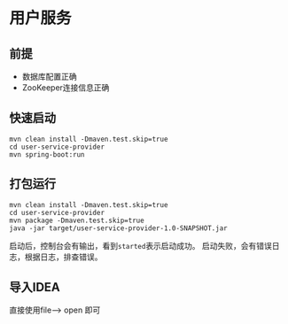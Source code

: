 # 用户服务

## 前提
* 数据库配置正确
* ZooKeeper连接信息正确 

## 快速启动
```
mvn clean install -Dmaven.test.skip=true
cd user-service-provider
mvn spring-boot:run
```
## 打包运行
```
mvn clean install -Dmaven.test.skip=true
cd user-service-provider
mvn package -Dmaven.test.skip=true
java -jar target/user-service-provider-1.0-SNAPSHOT.jar
```

启动后，控制台会有输出，看到`started`表示启动成功。
启动失败，会有错误日志，根据日志，排查错误。

## 导入IDEA
直接使用file--> open 即可